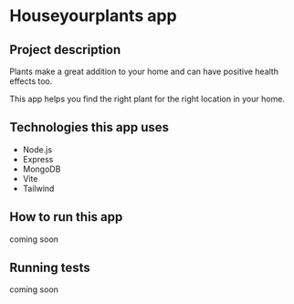 # Houseyourplants app

## Project description

Plants make a great addition to your home and can have positive health effects too.

This app helps you find the right plant for the right location in your home.

## Technologies this app uses

- Node.js
- Express
- MongoDB
- Vite
- Tailwind

## How to run this app

coming soon

## Running tests

coming soon

